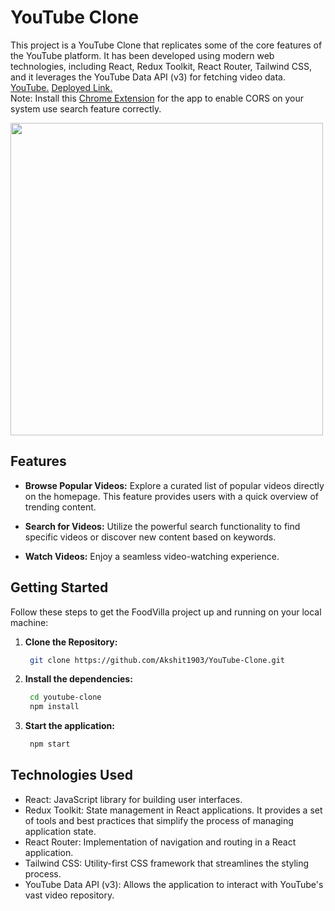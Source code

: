 # YouTube Clone

This project is a YouTube Clone that replicates some of the core features of the YouTube platform. It has been developed using modern web technologies, including React, Redux Toolkit, React Router, Tailwind CSS, and it leverages the YouTube Data API (v3) for fetching video data.
<a href="https://youtu.be/VFBKVh392NE">YouTube.</a>
<a href="https://you-tube-clone-chi-five.vercel.app/">Deployed Link.</a>
<br>
Note: Install this <a href="https://chromewebstore.google.com/detail/allow-cors-access-control/lhobafahddgcelffkeicbaginigeejlf"> Chrome Extension</a> for the app to enable CORS on your system use search feature correctly.

<img src="demo.gif" width="500" height=auto/>

## Features

- **Browse Popular Videos:** Explore a curated list of popular videos directly on the homepage. This feature provides users with a quick overview of trending content.

- **Search for Videos:** Utilize the powerful search functionality to find specific videos or discover new content based on keywords.

- **Watch Videos:** Enjoy a seamless video-watching experience.

## Getting Started

Follow these steps to get the FoodVilla project up and running on your local machine:

1. **Clone the Repository:**

   ```bash
    git clone https://github.com/Akshit1903/YouTube-Clone.git
   ```

2. **Install the dependencies:**

   ```bash
    cd youtube-clone
    npm install
   ```

3. **Start the application:**

   ```bash
    npm start
   ```

## Technologies Used

- React: JavaScript library for building user interfaces.
- Redux Toolkit: State management in React applications. It provides a set of tools and best practices that simplify the process of managing application state.
- React Router: Implementation of navigation and routing in a React application.
- Tailwind CSS: Utility-first CSS framework that streamlines the styling process.
- YouTube Data API (v3): Allows the application to interact with YouTube's vast video repository.
